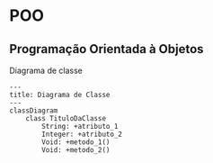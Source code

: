# POO
## Programação Orientada à Objetos

Diagrama de classe

```mermaid
---
title: Diagrama de Classe
---
classDiagram
    class TituloDaClasse
        String: +atributo_1
        Integer: +atributo_2
        Void: +metodo_1()
        Void: +metodo_2()
```
